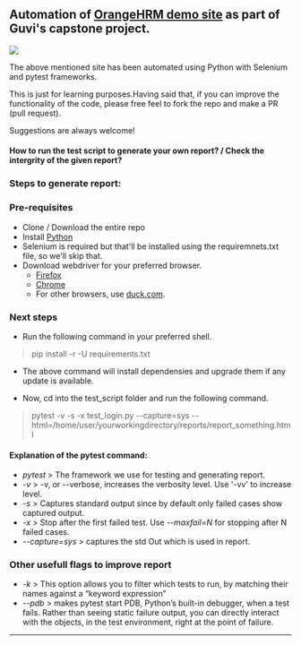 ## Automation of [OrangeHRM demo site](https://opensource-demo.orangehrmlive.com/) as part of Guvi's capstone project.
![](https://d36w3vgtkvgnsp.cloudfront.net/53964754958927242995fd73b8194b764123aca6.jpg)

The above mentioned site has been automated using Python with Selenium and pytest frameworks. 

This is just for learning purposes.Having said that, if you can improve the functionality of the code, please free feel to fork the repo and make a PR (pull request).

Suggestions are always welcome!


#### How to run the test script to generate your own report? / Check the intergrity of the given report?

### Steps to generate report:

### Pre-requisites
- Clone / Download the entire repo
- Install [Python](https://www.python.org/downloads/)
- Selenium is required but that'll be installed using the requiremnets.txt file, so we'll skip that.
- Download webdriver for your preferred browser.
  - [Firefox](https://github.com/mozilla/geckodriver/releases)
  - [Chrome](https://chromedriver.storage.googleapis.com/index.html?path=109.0.5414.25/)
  - For other browsers, use [duck.com](duckduckgo.com/).

### Next steps
- Run the following command in your preferred shell.
> pip install -r -U requirements.txt

- The above command will install dependensies and upgrade them if any update is available.

- Now, cd into the test_script folder and run the following command.
> pytest -v -s -x test_login.py --capture=sys --html=/home/user/yourworkingdirectory/reports/report_something.html

#### Explanation of the pytest command:

- *pytest* > The framework we use for testing and generating report.
- *-v*  > -v, or --verbose, increases the verbosity level. Use '-vv' to increase level.
- *-s*  > Captures standard output since by default only failed cases show captured output.
- *-x*  > Stop after the first failed test. Use *--maxfail=N* for stopping after N failed cases.
- *--capture=sys* > captures the std Out which is used in report.

### Other usefull flags to improve report

- *-k*  > This option allows you to filter which tests to run, by matching their names against a “keyword expression”
- *--pdb* > makes pytest start PDB, Python’s built-in debugger, when a test fails. Rather than seeing static failure output, you can directly interact with the objects, in the test environment, right at the point of failure.

----------------------------------------------------------------------------------------------------------------------------------------------------------
